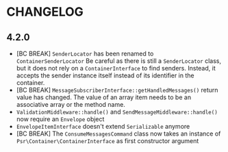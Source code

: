 CHANGELOG
=========

4.2.0
-----

 * [BC BREAK] `SenderLocator` has been renamed to `ContainerSenderLocator`
   Be careful as there is still a `SenderLocator` class, but it does not rely on a `ContainerInterface` to find senders.
   Instead, it accepts the sender instance itself instead of its identifier in the container.
 * [BC BREAK] `MessageSubscriberInterface::getHandledMessages()` return value has changed. The value of an array item
   needs to be an associative array or the method name. 
 * `ValidationMiddleware::handle()` and `SendMessageMiddleware::handle()` now require an `Envelope` object
 * `EnvelopeItemInterface` doesn't extend `Serializable` anymore
 * [BC BREAK] The `ConsumeMessagesCommand` class now takes an instance of `Psr\Container\ContainerInterface` 
   as first constructor argument

